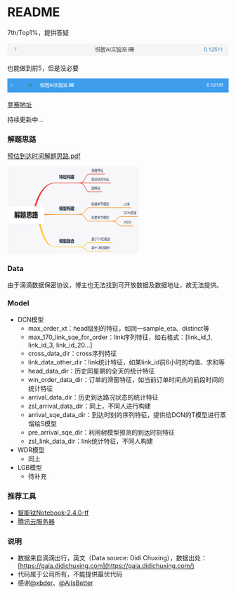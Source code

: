 # README

7th/Top1%，提供答疑

![1628602069041](assets/1628602069041.png)

也能做到前5，但是没必要

![1628602545539](assets/1628602545539.png)

[竞赛地址](https://www.biendata.xyz/competition/didi-eta/)

持续更新中...

### 解题思路

[预估到达时间解题思路.pdf](https://github.com/ben1234560/AiLearning-Theory-Applying/blob/master/%E6%9C%BA%E5%99%A8%E5%AD%A6%E4%B9%A0%E7%AB%9E%E8%B5%9B%E5%AE%9E%E6%88%98_%E4%BC%98%E8%83%9C%E8%A7%A3%E5%86%B3%E6%96%B9%E6%A1%88/%E6%BB%B4%E6%BB%B4%E2%80%94%E2%80%94%E9%A2%84%E4%BC%B0%E5%88%B0%E8%BE%BE%E6%97%B6%E9%97%B4/%E9%A2%84%E4%BC%B0%E5%88%B0%E8%BE%BE%E6%97%B6%E9%97%B4%E8%A7%A3%E9%A2%98%E6%80%9D%E8%B7%AF.pdf)

<img src="assets/1628668115968.png" width="300" height="200" align="middle" />



### Data

由于滴滴数据保密协议，博主也无法找到可开放数据及数据地址，故无法提供。

### Model

- DCN模型
  - max_order_xt：head级别的特征，如同一sample_eta、distinct等
  - max_170_link_sqe_for_order：link序列特征，如右格式：[link_id_1, link_id_3, link_id_20...]
  - cross_data_dir：cross序列特征
  - link_data_other_dir：link统计特征，如某link_id前6小时的均值、求和等
  - head_data_dir：历史同星期的全天的统计特征
  - win_order_data_dir：订单的滑窗特征，如当前订单时间点的前段时间的统计特征
  - arrival_data_dir：历史到达路况状态的统计特征
  - zsl_arrival_data_dir：同上，不同人进行构建
  - arrival_sqe_data_dir：到达时刻的序列特征，提供给DCN的T模型进行蒸馏给S模型
  - pre_arrival_sqe_dir：利用树模型预测的到达时刻特征
  - zsl_link_data_dir：link统计特征，不同人构建
- WDR模型
  - 同上
- LGB模型
  - 待补充



### 推荐工具

- [智能钛Notebook-2.4.0-tf](https://console.cloud.tencent.com/tione/notebook/instance)
- [腾讯云服务器](https://console.cloud.tencent.com/cvm/instance/index)



### 说明

- 数据来自滴滴出行，英文（Data source: Didi Chuxing），数据出处：[https://gaia.didichuxing.com](https://gaia.didichuxing.com/)
- 代码属于公司所有，不能提供最优代码
- 感谢[@xbder](https://github.com/xbder)、[@AiIsBetter](https://github.com/AiIsBetter)

